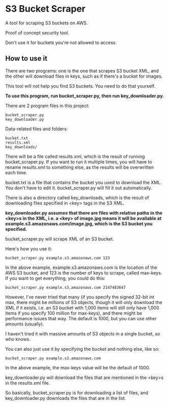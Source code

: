 # S3 Bucket Scraper
A tool for scraping S3 buckets on AWS. 

Proof of concept security tool. 

Don't use it for buckets you're not allowed to access.

## How to use it

There are two programs: one is the one that scrapes S3 bucket XML, and the other will download files in keys, such as if there's a bucket for images.

This tool will not help you find S3 buckets. You need to do that yourself.

**To use this program, run bucket_scraper.py, then run key_downloader.py.**

There are 2 program files in this project:

```
bucket_scraper.py
key_downloader.py
```

Data-related files and folders:

```
bucket.txt
results.xml
key_downloads/
```

There will be a file called results.xml, which is the result of running bucket_scraper.py. If you want to run it multiple times, you will have to rename results.xml to something else, as the results will be overwritten each time.

bucket.txt is a file that contains the bucket you used to download the XML. You don't have to edit it. bucket_scraper.py will fill it out automatically.

There is also a directory called key_downloads, which is the result of downloading files specified in \<key> tags in the S3 XML.

**key_downloader.py assumes that there are files with relative paths in the \<key>s in the XML, i.e. a \<key> of image.jpg means it will be available at example.s3.amazonaws.com/image.jpg, which is the S3 bucket you specified.**

bucket_scraper.py will scrape XML of an S3 bucket.

Here's how you use it:

```
bucket_scraper.py example.s3.amazonaws.com 123
```

In the above example, example.s3.amazonaws.com is the location of the AWS S3 bucket, and 123 is the number of keys to scrape, called max-keys. If you want to get everything, you could do this:

```
bucket_scraper.py example.s3.amazonaws.com 2147483647
```

However, I've never tried that many (if you specify the signed 32-bit int max, there might be millions of S3 objects, though it will only download the XML if it exists, i.e. an S3 bucket with 1,000 items will still only have 1,000 items if you specify 100 million for max-keys), and there might be performance issues that way. The default is 1000, but you can use other amounts (usually).

I haven't tried it with massive amounts of S3 objects in a single bucket, so who knows.

You can also just use it by specifying the bucket and nothing else, like so:

```
bucket_scraper.py example.s3.amazonaws.com
```

In the above example, the max-keys value will be the default of 1000.

key_downloader.py will download the files that are mentioned in the \<key>s in the results.xml file.

So basically, bucket_scraper.py is for downloading a list of files, and key_downloader.py downloads the files that are in the list.



